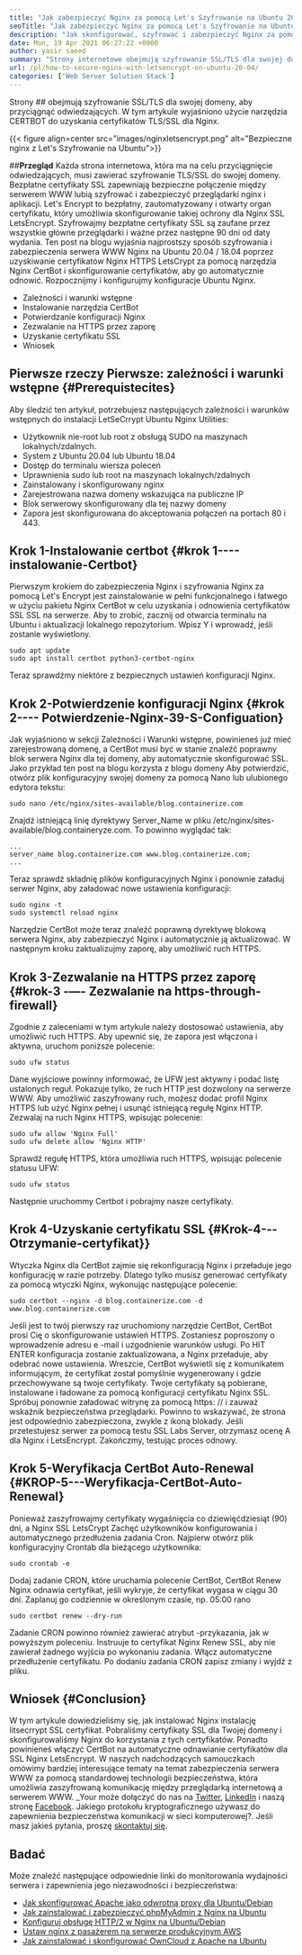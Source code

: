 ```yaml
---
title: "Jak zabezpieczyć Nginx za pomocą Let's Szyfrowanie na Ubuntu 20.04" 
seoTitle: "Jak zabezpieczyć Nginx za pomocą Let's Szyfrowanie na Ubuntu 20.04" 
description: "Jak skonfigurować, szyfrować i zabezpieczyć Nginx za pomocą Let's Encrypt on Ubuntu. Zaszypujmy klienta, aby generować certyfikaty, aby automatycznie skonfigurować Nginx." 
date: Mon, 19 Apr 2021 06:27:22 +0000
author: yasir saeed
summary: "Strony internetowe obejmują szyfrowanie SSL/TLS dla swojej domeny, aby przyciągnąć odwiedzających. W tym artykule wyjaśniono użycie narzędzia CERTBOT do uzyskania certyfikatów TLS/SSL dla Nginx." 
url: /pl/how-to-secure-nginx-with-letsencrypt-on-ubuntu-20-04/
categories: ['Web Server Solution Stack']
---
```


Strony ## obejmują szyfrowanie SSL/TLS dla swojej domeny, aby przyciągnąć odwiedzających. W tym artykule wyjaśniono użycie narzędzia CERTBOT do uzyskania certyfikatów TLS/SSL dla Nginx.

{{< figure align=center src="images/nginxletsencrypt.png" alt="Bezpieczne nginx z Let's Szyfrowanie na Ubuntu">}}


##**Przegląd**
Każda strona internetowa, która ma na celu przyciągnięcie odwiedzających, musi zawierać szyfrowanie TLS/SSL do swojej domeny. Bezpłatne certyfikaty SSL zapewniają bezpieczne połączenie między serwerem WWW lubią szyfrować i zabezpieczyć przeglądarki nginx i aplikacji. Let's Encrypt to bezpłatny, zautomatyzowany i otwarty organ certyfikatu, który umożliwia skonfigurowanie takiej ochrony dla Nginx SSL LetsEncrypt. Szyfrowajmy bezpłatne certyfikaty SSL są zaufane przez wszystkie główne przeglądarki i ważne przez następne 90 dni od daty wydania.
Ten post na blogu wyjaśnia najprostszy sposób szyfrowania i zabezpieczenia serwera WWW Nginx na Ubuntu 20.04 / 18.04 poprzez uzyskiwanie certyfikatów Nginx HTTPS LetsCrypt za pomocą narzędzia Nginx CertBot i skonfigurowanie certyfikatów, aby go automatycznie odnowić. Rozpocznijmy i konfigurujmy konfiguracje Ubuntu Nginx.
  * Zależności i warunki wstępne
  * Instalowanie narzędzia CertBot
  * Potwierdzanie konfiguracji Nginx
  * Zezwalanie na HTTPS przez zaporę
  * Uzyskanie certyfikatu SSL
  * Wniosek

## Pierwsze rzeczy Pierwsze: zależności i warunki wstępne   {#Prerequistecites}
Aby śledzić ten artykuł, potrzebujesz następujących zależności i warunków wstępnych do instalacji LetSeCrrypt Ubuntu Nginx Utilities:
  * Użytkownik nie-root lub root z obsługą SUDO na maszynach lokalnych/zdalnych.
  * System z Ubuntu 20.04 lub Ubuntu 18.04
  * Dostęp do terminalu wiersza poleceń
  * Uprawnienia sudo lub root na maszynach lokalnych/zdalnych
  * Zainstalowany i skonfigurowany nginx
  * Zarejestrowana nazwa domeny wskazująca na publiczne IP
  * Blok serwerowy skonfigurowany dla tej nazwy domeny
  * Zapora jest skonfigurowana do akceptowania połączeń na portach 80 i 443.

## Krok 1-Instalowanie certbot   {#krok 1---- instalowanie-Certbot}
Pierwszym krokiem do zabezpieczenia Nginx i szyfrowania Nginx za pomocą Let's Encrypt jest zainstalowanie w pełni funkcjonalnego i łatwego w użyciu pakietu Nginx CertBot w celu uzyskania i odnowienia certyfikatów SSL SSL na serwerze. Aby to zrobić, zacznij od otwarcia terminalu na Ubuntu i aktualizacji lokalnego repozytorium. Wpisz Y i wprowadź, jeśli zostanie wyświetlony.
```
sudo apt update
sudo apt install certbot python3-certbot-nginx

```
Teraz sprawdźmy niektóre z bezpiecznych ustawień konfiguracji Nginx.

## Krok 2-Potwierdzenie konfiguracji Nginx   {#krok 2---- Potwierdzenie-Nginx-39-S-Configuation}
Jak wyjaśniono w sekcji Zależności i Warunki wstępne, powinieneś już mieć zarejestrowaną domenę, a CertBot musi być w stanie znaleźć poprawny blok serwera Nginx dla tej domeny, aby automatycznie skonfigurować SSL. Jako przykład ten post na blogu korzysta z blogu domeny
Aby potwierdzić, otwórz plik konfiguracyjny swojej domeny za pomocą Nano lub ulubionego edytora tekstu:
```
sudo nano /etc/nginx/sites-available/blog.containerize.com

```
Znajdź istniejącą linię dyrektywy Server_Name w pliku /etc/nginx/sites-available/blog.containeryze.com. To powinno wyglądać tak:
```
...
server_name blog.containerize.com www.blog.containerize.com;
...
```
Teraz sprawdź składnię plików konfiguracyjnych Nginx i ponownie załaduj serwer Nginx, aby załadować nowe ustawienia konfiguracji:
```
sudo nginx -t
sudo systemctl reload nginx

```
Narzędzie CertBot może teraz znaleźć poprawną dyrektywę blokową serwera Nginx, aby zabezpieczyć Nginx i automatycznie ją aktualizować. W następnym kroku zaktualizujmy zaporę, aby umożliwić ruch HTTPS.

## Krok 3-Zezwalanie na HTTPS przez zaporę   {#krok-3 -—- Zezwalanie na https-through-firewall}
Zgodnie z zaleceniami w tym artykule należy dostosować ustawienia, aby umożliwić ruch HTTPS. Aby upewnić się, że zapora jest włączona i aktywna, uruchom poniższe polecenie:
```
sudo ufw status

```
Dane wyjściowe powinny informować, że UFW jest aktywny i podać listę ustalonych reguł. Pokazuje tylko, że ruch HTTP jest dozwolony na serwerze WWW. Aby umożliwić zaszyfrowany ruch, możesz dodać profil Nginx HTTPS lub użyć Nginx pełnej i usunąć istniejącą regułę Nginx HTTP. Zezwalaj na ruch Nginx HTTPS, wpisując polecenie:
```
sudo ufw allow 'Nginx Full'
sudo ufw delete allow 'Nginx HTTP'

```
Sprawdź regułę HTTPS, która umożliwia ruch HTTPS, wpisując polecenie statusu UFW:
```
sudo ufw status

```
Następnie uruchommy Certbot i pobrajmy nasze certyfikaty.

## Krok 4-Uzyskanie certyfikatu SSL   {#Krok-4---Otrzymanie-certyfikat}}
Wtyczka Nginx dla CertBot zajmie się rekonfiguracją Nginx i przeładuje jego konfigurację w razie potrzeby. Dlatego tylko musisz generować certyfikaty za pomocą wtyczki Nginx, wykonując następujące polecenie:
```
sudo certbot --nginx -d blog.containerize.com -d www.blog.containerize.com

```
Jeśli jest to twój pierwszy raz uruchomiony narzędzie CertBot, CertBot prosi Cię o skonfigurowanie ustawień HTTPS. Zostaniesz poproszony o wprowadzenie adresu e -mail i uzgodnienie warunków usługi. Po HIT ENTER konfiguracja zostanie zaktualizowana, a Nginx przeładuje, aby odebrać nowe ustawienia. Wreszcie, CertBot wyświetli się z komunikatem informującym, że certyfikat został pomyślnie wygenerowany i gdzie przechowywane są twoje certyfikaty.
Twoje certyfikaty są pobierane, instalowane i ładowane za pomocą konfiguracji certyfikatu Nginx SSL. Spróbuj ponownie załadować witrynę za pomocą https: // i zauważ wskaźnik bezpieczeństwa przeglądarki. Powinno to wskazywać, że strona jest odpowiednio zabezpieczona, zwykle z ikoną blokady. Jeśli przetestujesz serwer za pomocą testu SSL Labs Server, otrzymasz ocenę A dla Nginx i LetsEncrypt.
Zakończmy, testując proces odnowy.

## Krok 5-Weryfikacja CertBot Auto-Renewal   {#KROP-5---Weryfikacja-CertBot-Auto-Renewal}
Ponieważ zaszyfrowajmy certyfikaty wygaśnięcia co dziewięćdziesiąt (90) dni, a Nginx SSL LetsCrypt Zachęć użytkowników konfigurowania i automatycznego przedłużenia zadania Cron. Najpierw otwórz plik konfiguracyjny Crontab dla bieżącego użytkownika:
```
sudo crontab -e
```
Dodaj zadanie CRON, które uruchamia polecenie CertBot, CertBot Renew Nginx odnawia certyfikat, jeśli wykryje, że certyfikat wygasa w ciągu 30 dni. Zaplanuj go codziennie w określonym czasie, np. 05:00 rano
```
sudo certbot renew --dry-run

```
Zadanie CRON powinno również zawierać atrybut -przykazania, jak w powyższym poleceniu. Instruuje to certyfikat Nginx Renew SSL, aby nie zawierał żadnego wyjścia po wykonaniu zadania. Włącz automatyczne przedłużenie certyfikatu. Po dodaniu zadania CRON zapisz zmiany i wyjdź z pliku.

## Wniosek   {#Conclusion}
W tym artykule dowiedzieliśmy się, jak instalować Nginx instalację litsecrrypt SSL certyfikat. Pobraliśmy certyfikaty SSL dla Twojej domeny i skonfigurowaliśmy Nginx do korzystania z tych certyfikatów. Ponadto powinieneś włączyć CertBot na automatyczne odnawianie certyfikatów dla SSL Nginx LetsEncrypt. W naszych nadchodzących samouczkach omówimy bardziej interesujące tematy na temat zabezpieczenia serwera WWW za pomocą standardowej technologii bezpieczeństwa, która umożliwia zaszyfrowaną komunikację między przeglądarką internetową a serwerem WWW.
_Your może dołączyć do nas na [Twitter][1], [LinkedIn][2] i naszą stronę [Facebook][3]. Jakiego protokołu kryptograficznego używasz do zapewnienia bezpieczeństwa komunikacji w sieci komputerowej?. Jeśli masz jakieś pytania, proszę [skontaktuj się][4].

## Badać
Może znaleźć następujące odpowiednie linki do monitorowania wydajności serwera i zapewnienia jego niezawodności i bezpieczeństwa:
  * [Jak skonfigurować Apache jako odwrotną proxy dla Ubuntu/Debian][5]
  * [Jak zainstalować i zabezpieczyć phpMyAdmin z Nginx na Ubuntu][6]
  * [Konfiguruj obsługę HTTP/2 w Nginx na Ubuntu/Debian][7]
  * [Ustaw nginx z pasażerem na serwerze produkcyjnym AWS][8]
  * [Jak zainstalować i skonfigurować OwnCloud z Apache na Ubuntu][9]

  
[1]: https://twitter.com/containerize_co
[2]: https://www.linkedin.com/company/containerize/
[3]: http://facebook.com/containerize
[4]: mailto:yasir.saeed@aspose.com
[5]: https://blog.containerize.com/web-server-solution-stack/how-to-configure-apache-as-a-reverse-proxy-for-ubuntudebian/
[6]: https://blog.containerize.com/web-server-solution-stack/how-to-install-and-secure-phpmyadmin-with-nginx-on-ubuntu/
[7]: https://blog.containerize.com/web-server-solution-stack/how-to-configure-http2-support-in-nginx-on-ubuntudebian/
[8]: https://blog.containerize.com/web-server-solution-stack/how-to-setup-nginx-with-passenger-on-aws-production-server/
[9]: https://blog.containerize.com/backup-and-sync-software/how-to-install-and-configure-owncloud-with-apache-on-ubuntu/
